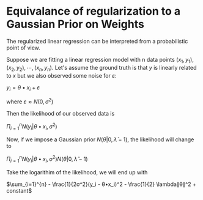 # Equivalance of regularization to a Gaussian Prior on Weights

The regularized linear regression can be interpreted from a probabilistic point of view.

Suppose we are fitting a linear regression model with n data points $(x_1, y_1), (x_2, y_2), ⋯, (x_n, y_n)$. Let's assume the ground truth is that $y$ is linearly related to $x$ but we also observed some noise for $ε$:

$y_i = θ•x_i + ε$

where $ε ≈ N (0, σ^2)$

Then the likelihood of our observed data is

$\Pi_{i=1}^{n} N (y_i|θ•x_i, σ^2)$

Now, if we impose a Gaussian prior $N (θ|0,\hat{\lambda}-1)$, the likelihood will change to

$\Pi_{i=1}^{n} N (y_i|θ•x_i, σ^2) N (θ|0,\hat{\lambda}-1)$

Take the logarithim of the likelihood, we will end up with

$\sum_{i=1}^{n} - \frac{1}{2σ^2}(y_i - θ•x_i)^2 - \frac{1}{2} \lambda∥θ∥^2 + constant$
